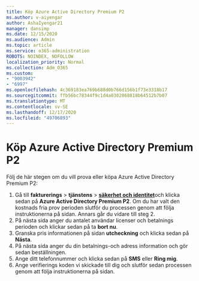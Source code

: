 ```yaml
---
title: Köp Azure Active Directory Premium P2
ms.author: v-aiyengar
author: AshaIyengar21
manager: dansimp
ms.date: 12/15/2020
ms.audience: Admin
ms.topic: article
ms.service: o365-administration
ROBOTS: NOINDEX, NOFOLLOW
localization_priority: Normal
ms.collection: Adm_O365
ms.custom:
- "9003942"
- "6997"
ms.openlocfilehash: 4c369183ea769b688d0b766d156b1f73e3318b17
ms.sourcegitcommit: ffb56bc78344f9c1d4a0302868818b64512b7b07
ms.translationtype: MT
ms.contentlocale: sv-SE
ms.lasthandoff: 12/17/2020
ms.locfileid: "49706893"
---
```

# <a name="buy-azure-active-directory-premium-p2"></a>Köp Azure Active Directory Premium P2

Följ de här stegen om du vill prova eller köpa Azure Active Directory Premium P2:

1. Gå till **fakturerings**  >  **tjänstens**  >  [**säkerhet och identitet**](https://go.microsoft.com/fwlink/?linkid=2131946)och klicka sedan på **Azure Active Directory Premium P2**.
Om du har valt den kostnads fria prov perioden slutför du processen genom att följa instruktionerna på sidan. Annars går du vidare till steg 2.
1. På nästa sida anger du antalet användar licenser och betalnings perioden och klickar sedan på ta **bort nu**.
1. Granska pris informationen på sidan **utcheckning** och klicka sedan på **Nästa**.
1. På nästa sida anger du din betalnings-och adress information och gör sedan beställningen.
1. Ange ditt telefonnummer och klicka sedan på **SMS** eller **Ring mig**.
1. Ange verifierings koden vi skickade till dig och slutför sedan processen genom att följa instruktionerna på sidan.
